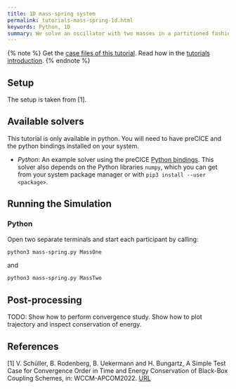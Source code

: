 ```yaml
---
title: 1D mass-spring system
permalink: tutorials-mass-spring-1d.html
keywords: Python, 1D
summary: We solve an oscillator with two masses in a partitioned fashion. Each mass is solved by an independent process.
---
```


{% note %}
Get the [case files of this tutorial](https://github.com/precice/tutorials/tree/master/mass-spring-1d). Read how in the [tutorials introduction](https://www.precice.org/tutorials.html).
{% endnote %}

## Setup

The setup is taken from [1].

## Available solvers

This tutorial is only available in python. You will need to have preCICE and the python bindings installed on your system.

- *Python*: An example solver using the preCICE [Python bindings](https://www.precice.org/installation-bindings-python.html). This solver also depends on the Python libraries `numpy`, which you can get from your system package manager or with `pip3 install --user <package>`.

## Running the Simulation

### Python

Open two separate terminals and start each participant by calling:

```bash
python3 mass-spring.py MassOne
```

and

```bash
python3 mass-spring.py MassTwo
```

## Post-processing

TODO: Show how to perform convergence study. Show how to plot trajectory and inspect conservation of energy.

## References

[1] V. Schüller, B. Rodenberg, B. Uekermann and H. Bungartz, A Simple Test Case for Convergence Order in Time and Energy Conservation of Black-Box Coupling Schemes, in: WCCM-APCOM2022. [URL](https://www.scipedia.com/public/Rodenberg_2022a)
